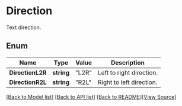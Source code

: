 # Direction
Text direction.

## Enum
Name | Type | Value | Description
------------ | ------------- | ------------- | -------------
**DirectionL2R** | **string** | "L2R" | Left to right direction.
**DirectionR2L** | **string** | "R2L" | Right to left direction.

[[Back to Model list]](../README.md#documentation-for-models) [[Back to API list]](../README.md#documentation-for-api-endpoints) [[Back to README]](../README.md)[[View Source]](../direction.go)


